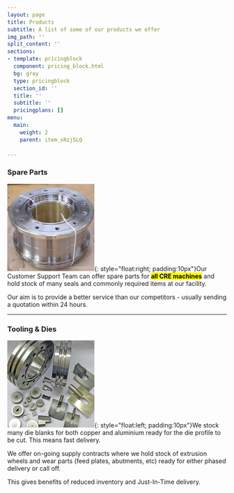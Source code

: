 ```yaml
---
layout: page
title: Products
subtitle: A list of some of our products we offer
img_path: ''
split_content: ''
sections:
- template: pricingblock
  component: pricing_block.html
  bg: gray
  type: pricingblock
  section_id: ''
  title: ''
  subtitle: ''
  pricingplans: []
menu:
  main:
    weight: 2
    parent: item_sRzjSLQ

---
```

### Spare Parts

![](/images/spare-parts-product.jpg){: style="float:right; padding:10px"}Our Customer Support Team can offer spare parts for **<mark>all CRE machines</mark>** and hold stock of many seals and commonly required items at our facility.

Our aim is to provide a better service than our competitors - usually sending a quotation within 24 hours.

***

### Tooling & Dies

![](/images/tooling-dies.jpg){: style="float:left; padding:10px"}We stock many die blanks for both copper and aluminium ready for the die profile to be cut. This means fast delivery.

We offer on-going supply contracts where we hold stock of extrusion wheels and wear parts (feed plates, abutments, etc) ready for either phased delivery or call off.

This gives benefits of reduced inventory and Just-In-Time delivery.